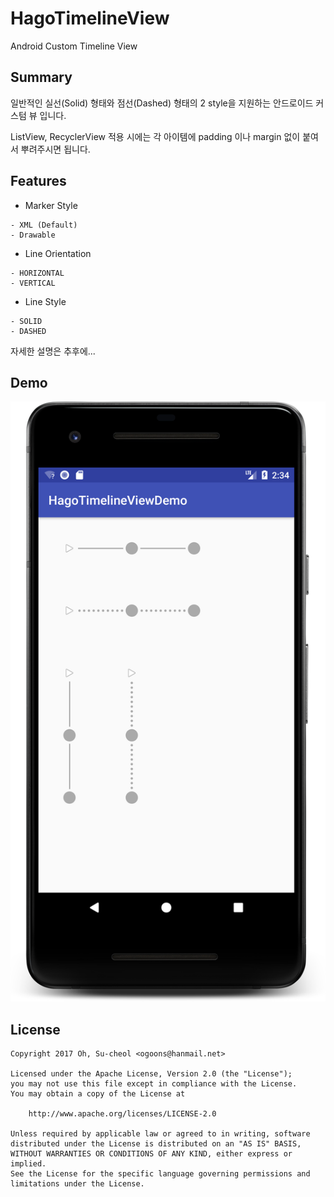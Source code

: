 # HagoTimelineView

Android Custom Timeline View

## Summary

일반적인 실선(Solid) 형태와 점선(Dashed) 형태의 2 style을 지원하는 안드로이드 커스텀 뷰 입니다.

ListView, RecyclerView 적용 시에는 각 아이템에 padding 이나 margin 없이 붙여서 뿌려주시면 됩니다.

## Features

- Marker Style
```
- XML (Default)
- Drawable
```

- Line Orientation
 ```
- HORIZONTAL
- VERTICAL
```

- Line Style
```
- SOLID
- DASHED
```

자세한 설명은 추후에...

## Demo
<img src="./demo/demo.png" width="540" height="960">

## License

```
Copyright 2017 Oh, Su-cheol <ogoons@hanmail.net>

Licensed under the Apache License, Version 2.0 (the "License");
you may not use this file except in compliance with the License.
You may obtain a copy of the License at

    http://www.apache.org/licenses/LICENSE-2.0

Unless required by applicable law or agreed to in writing, software
distributed under the License is distributed on an "AS IS" BASIS,
WITHOUT WARRANTIES OR CONDITIONS OF ANY KIND, either express or implied.
See the License for the specific language governing permissions and
limitations under the License.
```
